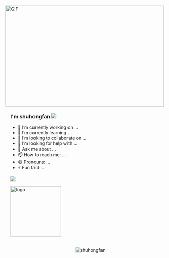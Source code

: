 
  <img align="right" alt="GIF" src="https://github.com/abhisheknaiidu/abhisheknaiidu/blob/master/code.gif?raw=true" width="500" height="320"  align="right" style="margin: 20px; margin-bottom: 20px;" />

### I'm shuhongfan  ![](https://visitor-badge.glitch.me/badge?page_id=abhisheknaiidu.abhisheknaiidu)
- 🔭 I’m currently working on ...
- 🌱 I’m currently learning ...
- 👯 I’m looking to collaborate on ...
- 🤔 I’m looking for help with ...
- 💬 Ask me about ...
- 📫 How to reach me: ...
- 😄 Pronouns: ...
- ⚡ Fun fact: ...

![](https://visitor-badge.glitch.me/badge?page_id=abhisheknaiidu.abhisheknaiidu)

<img src="https://github-profile-trophy.vercel.app/?username=shuhongfan&theme=flat&column=7" alt="logo" height="160" align="center" style="margin: auto; margin-bottom: 20px;" />
<p align="center"> <img src="https://github-readme-stats.vercel.app/api?username=shuhongfan&show_icons=true&theme=gotham" alt="shuhongfan"   />

<!---
shuhongfan/shuhongfan is a ✨ special ✨ repository because its `README.md` (this file) appears on your GitHub profile.
You can click the Preview link to take a look at your changes.
--->
